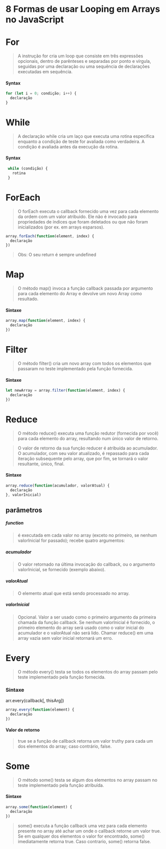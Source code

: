 
# 8 Formas de usar Looping em Arrays no JavaScript 

# For 
> A instrução for cria um loop que consiste em três expressões opcionais, dentro de parênteses e separadas por ponto e vírgula, seguidas por uma declaração ou uma sequência de declarações executadas em sequência.
#### Syntax
  ```javascript
  for (let i = 0; condição; i++) {
    declaração
  }  
  ```
  
  

# While
> A declaração while cria um laço que executa uma rotina especifica enquanto a condição de teste for avaliada como verdadeira. A condição é avaliada antes da execução da rotina.
#### Syntax
 ```javascript
  while (condição) {
    rotina
  }
  ``` 

# ForEach
> O forEach executa o callback fornecido uma vez para cada elemento da ordem com um valor atribuido. Ele não é invocado para propriedades de índices que foram deletados ou que não foram inicializados (por ex. em arrays esparsos).

```javascript
array.forEach(function(element, index) {
  declaração
})
```

> Obs: O seu return é sempre undefined

# Map
> O método map() invoca a função callback passada por argumento para cada elemento do Array e devolve um novo Array como resultado.

#### Sintaxe
```javascript
array.map(function(element, index) {
  declaração
})
```

# Filter
> O método filter() cria um novo array com todos os elementos que passaram no teste implementado pela função fornecida.

#### Sintaxe
```javascript
let newArray = array.filter(function(element, index) {
  declaração
})
```

# Reduce  
> O método reduce() executa uma função redutor (fornecida por você) para cada elemento do array, resultando num único valor de retorno.

> O valor de retorno da sua função reducer é atribuída ao acumulador. O acumulador, com seu valor atualizado, é repassado para cada iteração subsequente pelo array, que por fim, se tornará o valor resultante, único, final.

  #### Sintaxe
  ```javascript
  array.reduce(function(acumulador, valorAtual) {
    declaração
  }, valorInicial)
```

  ## parâmetros
  ##### function
  > é executada em cada valor no array (exceto no primeiro, se nenhum valorInicial for passado); recebe quatro argumentos:
  ##### acumulador
  > O valor retornado na última invocação do callback, ou o argumento valorInicial, se fornecido (exemplo abaixo).
  ##### valorAtual
  > O elemento atual que está sendo processado no array.
  ##### valorInicial  
> Opcional. Valor a ser usado como o primeiro argumento da primeira chamada da função callback. Se nenhum valorInicial é fornecido, o primeiro elemento do array será usado como o valor inicial do acumulador e o valorAtual não será lido. Chamar reduce() em uma array vazia sem valor inicial retornará um erro.

# Every  
  > O método every() testa se todos os elementos do array passam pelo teste implementado pela função fornecida.

  ### Sintaxe
  arr.every(callback[, thisArg])
  ```javascript
  array.every(function(element) {
    declaração
  })
  ```

  #### Valor de retorno
  >true se a função de callback retorna um valor truthy para cada um dos elementos do array; caso contrário, false.

# Some
> O método some() testa se algum dos elementos no array passam no teste implementado pela função atribuída.

#### Sintaxe
  ```javascript
  array.some(function(element) {
    declaração
  })
  ```

> some() executa a função callback uma vez para cada elemento presente no array até achar um onde o callback retorne um valor true. Se em qualquer dos elementos o valor for encontrado, some() imediatamente retorna true. Caso contrario, some() retorna false.

